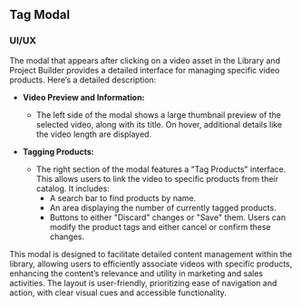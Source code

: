 ## Tag Modal

### UI/UX

The modal that appears after clicking on a video asset in the Library and Project Builder provides a detailed interface for managing specific video products. Here’s a detailed description:

- **Video Preview and Information:**
    - The left side of the modal shows a large thumbnail preview of the selected video, along with its title. On hover, additional details like the video length are displayed.

- **Tagging Products:**
    - The right section of the modal features a "Tag Products" interface. This allows users to link the video to specific products from their catalog. It includes:
        - A search bar to find products by name.
        - An area displaying the number of currently tagged products.
        - Buttons to either "Discard" changes or "Save" them. Users can modify the product tags and either cancel or confirm these changes.

This modal is designed to facilitate detailed content management within the library, allowing users to efficiently associate videos with specific products, enhancing the content’s relevance and utility in marketing and sales activities. The layout is user-friendly, prioritizing ease of navigation and action, with clear visual cues and accessible functionality.
    
